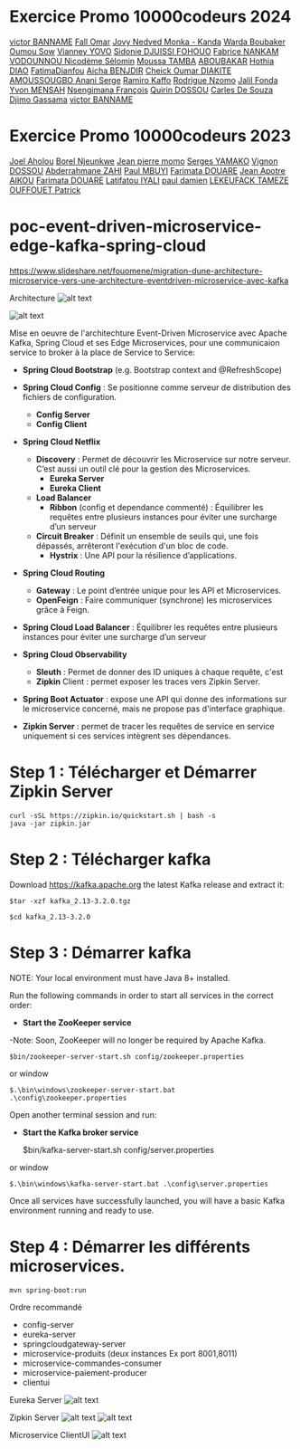 # Exercice Promo 10000codeurs 2024
[victor BANNAME](https://github.com/Victor2049)
[Fall Omar](https://github.com/omar218)
[Jovy Nedved Monka - Kanda](https://github.com/jovyzabel)
[Warda Boubaker](https://github.com/wardabk)
[Oumou Sow](https://github.com/glowriousmou)
[Vianney YOVO](https://github.com/vianneyyovo)
[Sidonie DJUISSI FOHOUO](https://github.com/sidonieGit)
[Fabrice NANKAM](https://github.com/fabricenankam)
[VODOUNNOU Nicodème Sèlomin](https://github.com/NicoSelomin)
[Moussa TAMBA](https://github.com/tambamoussa)
[ABOUBAKAR](https://github.com/Aaboubakar)
[Hothia DIAO](https://github.com/hothiadiao)
[FatimaDianfou](https://github.com/FatimaDianfou)
[Aicha BENJDIR](https://github.com/AichaBenjdir)
[Cheick Oumar DIAKITE](https://github.com/Oumar72-HUB)
[AMOUSSOUGBO Anani Serge](https://github.com/SergeCodeur)
[Ramiro Kaffo](https://github.com/Ramirokaffo)
[Rodrigue Nzomo](https://github.com/RodrigueNzomo)
[Jalil Fonda](https://github.com/JalilGafar)
[Yvon MENSAH](https://github.com/Yvon-30)
[Nsengimana François](https://github.com/IMANA47)
[Quirin DOSSOU](https://github.com/QuirinD1)
[Carles De Souza](https://github.com/carlesdesouza)
[Djimo Gassama](https://github.com/Gastech99)
[victor BANNAME](https://github.com/Victor2049)


# Exercice Promo 10000codeurs 2023

[Joel Aholou](https://github.com/ahjoel)
[Borel Njeunkwe](https://github.com/Lerob28)
[Jean pierre momo](https://github.com/MomoJeanPierre)
[Serges YAMAKO](https://github.com/yamakoserge)
[Vignon DOSSOU](https://github.com/vignondossou)
[Abderrahmane ZAHI](https://github.com/abderrahmanez)
[Paul MBUYI](https://github.com/PaulMbuyi)
[Farimata DOUARE](https://github.com/Fatim94)
[Jean Apotre AIKOU](https://github.com/jeanapotreaikou)
[Farimata DOUARE](https://github.com/Fatim94)
[Latifatou IYALI](https://github.com/latifahamraou)
[paul damien](https://github.com/pauldamien)
[LEKEUFACK TAMEZE](https://github.com/Lekeufack-Tameze)
[OUFFOUET Patrick](https://github.com/ouffouetpatrick)

# poc-event-driven-microservice-edge-kafka-spring-cloud

https://www.slideshare.net/fouomene/migration-dune-architecture-microservice-vers-une-architecture-eventdriven-microservice-avec-kafka

Architecture
![alt text](https://fouomene.com/event-driven-microservice-architecture.jpg)

![alt text](https://fouomene.com/microservice-broker-kafka.jpg)

Mise en oeuvre de l'architechture Event-Driven Microservice avec Apache Kafka, Spring Cloud et ses Edge Microservices, pour une communicaion service to broker à la place de Service to Service:

- **Spring Cloud Bootstrap** (e.g. Bootstrap context and @RefreshScope)

- **Spring Cloud Config** : Se positionne comme serveur de distribution des fichiers de configuration.
  - **Config Server**
  - **Config Client**
- **Spring Cloud Netflix**
  - **Discovery** : Permet de découvrir les Microservice sur notre serveur. C’est aussi un outil clé pour la gestion des Microservices.
    - **Eureka Server**
    - **Eureka Client**
  - **Load Balancer**
    - **Ribbon** (config et dependance commenté) : Équilibrer les requêtes entre plusieurs instances pour éviter une surcharge d’un serveur
  - **Circuit Breaker** : Définit un ensemble de seuils qui, une fois dépassés, arrêteront l'exécution d'un bloc de code.
    - **Hystrix** : Une API pour la résilience d’applications.
- **Spring Cloud Routing**
  - **Gateway** : Le point d’entrée unique pour les API et Microservices.
  - **OpenFeign** : Faire communiquer (synchrone) les microservices grâce à Feign.
- **Spring Cloud Load Balancer** : Équilibrer les requêtes entre plusieurs instances pour éviter une surcharge d’un serveur
- **Spring Cloud Observability**
  - **Sleuth** : Permet de donner des ID uniques à chaque requête, c'est
  - **Zipkin** Client : permet exposer les traces vers Zipkin Server.
- **Spring Boot Actuator** : expose une API qui donne des informations sur le microservice concerné, mais ne propose pas d'interface graphique.

- **Zipkin Server** : permet de tracer les requêtes de service en service uniquement si ces services intègrent ses dépendances.

# Step 1 : Télécharger et Démarrer Zipkin Server

    curl -sSL https://zipkin.io/quickstart.sh | bash -s
    java -jar zipkin.jar

# Step 2 : Télécharger kafka

Download https://kafka.apache.org the latest Kafka release and extract it:

    $tar -xzf kafka_2.13-3.2.0.tgz

    $cd kafka_2.13-3.2.0

# Step 3 : Démarrer kafka

NOTE: Your local environment must have Java 8+ installed.

Run the following commands in order to start all services in the correct order:

- **Start the ZooKeeper service**

-Note: Soon, ZooKeeper will no longer be required by Apache Kafka.

    $bin/zookeeper-server-start.sh config/zookeeper.properties

or window

    $.\bin\windows\zookeeper-server-start.bat .\config\zookeeper.properties

Open another terminal session and run:

- **Start the Kafka broker service**

  $bin/kafka-server-start.sh config/server.properties

or window

    $.\bin\windows\kafka-server-start.bat .\config\server.properties

Once all services have successfully launched, you will have a basic Kafka environment running and ready to use.

# Step 4 : Démarrer les différents microservices.

    mvn spring-boot:run

Ordre recommandé

- config-server
- eureka-server
- springcloudgateway-server
- microservice-produits (deux instances Ex port 8001,8011)
- microservice-commandes-consumer
- microservice-paiement-producer
- clientui

Eureka Server
![alt text](https://fouomene.com/eureka-server.jpg)

Zipkin Server
![alt text](https://fouomene.com/zipkin-kafka1.jpg)
![alt text](https://fouomene.com/zipkin-kafka2.jpg)

Microservice ClientUI
![alt text](https://fouomene.com/minicommerce.jpg)
